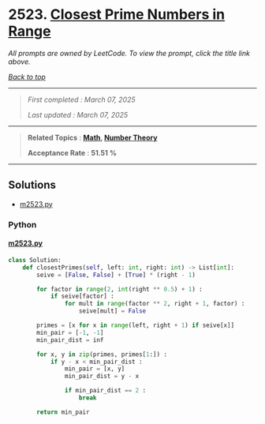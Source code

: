 # 2523. [Closest Prime Numbers in Range](<https://leetcode.com/problems/closest-prime-numbers-in-range>)

*All prompts are owned by LeetCode. To view the prompt, click the title link above.*

*[Back to top](<../README.md>)*

------

> *First completed : March 07, 2025*
>
> *Last updated : March 07, 2025*

------

> **Related Topics** : **[Math](<by_topic/Math.md>), [Number Theory](<by_topic/Number Theory.md>)**
>
> **Acceptance Rate** : **51.51 %**

------

## Solutions

- [m2523.py](<../my-submissions/m2523.py>)
### Python
#### [m2523.py](<../my-submissions/m2523.py>)
```Python
class Solution:
    def closestPrimes(self, left: int, right: int) -> List[int]:
        seive = [False, False] + [True] * (right - 1)

        for factor in range(2, int(right ** 0.5) + 1) :
            if seive[factor] :
                for mult in range(factor ** 2, right + 1, factor) :
                    seive[mult] = False

        primes = [x for x in range(left, right + 1) if seive[x]]
        min_pair = [-1, -1]
        min_pair_dist = inf

        for x, y in zip(primes, primes[1:]) :
            if y - x < min_pair_dist :
                min_pair = [x, y]
                min_pair_dist = y - x

                if min_pair_dist == 2 :
                    break

        return min_pair
```

